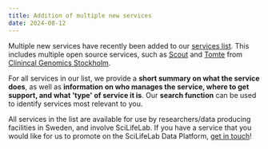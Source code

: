 ```yaml
---
title: Addition of multiple new services
date: 2024-08-12
---
```


Multiple new services have recently been added to our [services list](/services/). This includes multiple open source services, such as [Scout](https://github.com/Clinical-Genomics/scout) and [Tomte](https://github.com/genomic-medicine-sweden/tomte) from [Clinincal Genomics Stockholm](https://www.scilifelab.se/units/clinical-genomics-stockholm/).

For all services in our list, we provide a **short summary on what the service does**, as well as **information on who manages the service, where to get support, and what 'type' of service it is**. Our **search function** can be used to identify services most relevant to you.

All services in the list are available for use by researchers/data producing facilities in Sweden, and involve SciLifeLab. If you have a service that you would like for us to promote on the SciLifeLab Data Platform, [get in touch](/contact/)!
